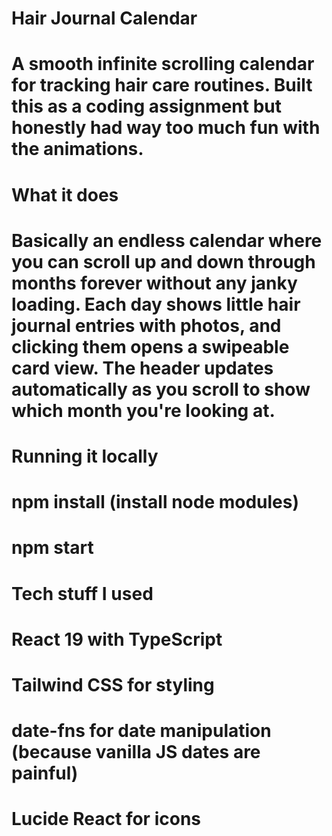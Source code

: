 # Hair Journal Calendar

# A smooth infinite scrolling calendar for tracking hair care routines. Built this as a coding assignment but honestly had way too much fun with the animations.

# What it does

# Basically an endless calendar where you can scroll up and down through months forever without any janky loading. Each day shows little hair journal entries with photos, and clicking them opens a swipeable card view. The header updates automatically as you scroll to show which month you're looking at.

# Running it locally

# npm install (install node modules)

# npm start

# Tech stuff I used

# React 19 with TypeScript

# Tailwind CSS for styling

# date-fns for date manipulation (because vanilla JS dates are painful)

# Lucide React for icons
